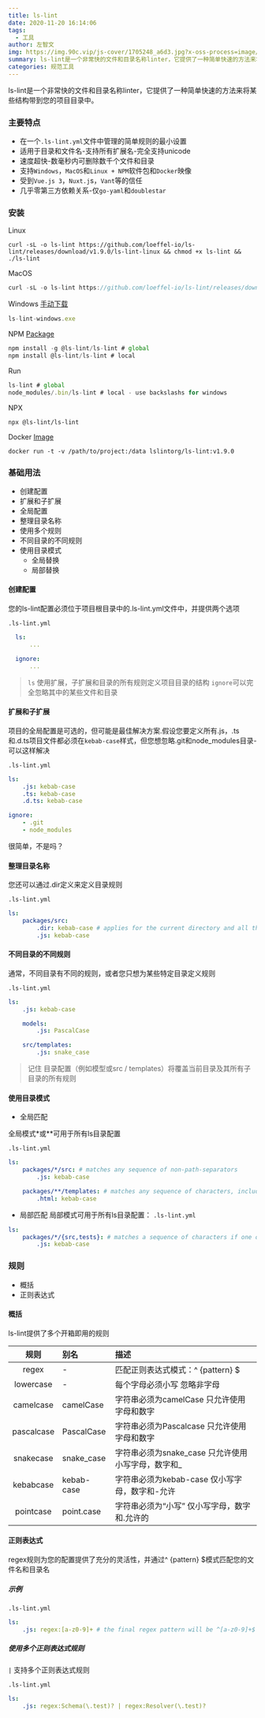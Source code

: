 ```yaml
---
title: ls-lint
date: 2020-11-20 16:14:06
tags:
  - 工具
author: 左智文
img: https://img.90c.vip/js-cover/1705248_a6d3.jpg?x-oss-process=image/format,webp
summary: ls-lint是一个非常快的文件和目录名称linter，它提供了一种简单快速的方法来将某些结构带到您的项目目录中。
categories: 规范工具
---
```


ls-lint是一个非常快的文件和目录名称linter，它提供了一种简单快速的方法来将某些结构带到您的项目目录中。

### 主要特点

- 在一个`.ls-lint.yml`文件中管理的简单规则的最小设置
- 适用于目录和文件名-支持所有扩展名-完全支持unicode
- 速度超快-数毫秒内可删除数千个文件和目录
- 支持`Windows`，`MacOS`和`Linux + NPM`软件包和`Docker`映像
- 受到`Vue.js 3`，`Nuxt.j`s，`Vant`等的信任
- 几乎零第三方依赖关系-仅`go-yaml`和`doublestar`

### 安装

Linux

```bush
curl -sL -o ls-lint https://github.com/loeffel-io/ls-lint/releases/download/v1.9.0/ls-lint-linux && chmod +x ls-lint && ./ls-lint
```

MacOS

```js
curl -sL -o ls-lint https://github.com/loeffel-io/ls-lint/releases/download/v1.9.0/ls-lint-darwin && chmod +x ls-lint && ./ls-lint
```

Windows [手动下载](https://github.com/loeffel-io/ls-lint/releases/download/v1.9.0/ls-lint-windows.exe)

```js
ls-lint-windows.exe
```

NPM [Package](https://www.npmjs.com/package/@ls-lint/ls-lint)

```js
npm install -g @ls-lint/ls-lint # global
npm install @ls-lint/ls-lint # local
```

Run

```js
ls-lint # global
node_modules/.bin/ls-lint # local - use backslashs for windows
```

NPX

```bush
npx @ls-lint/ls-lint
```

Docker [Image](https://hub.docker.com/r/lslintorg/ls-lint)

```bush
docker run -t -v /path/to/project:/data lslintorg/ls-lint:v1.9.0
```

### 基础用法

- 创建配置
- 扩展和子扩展
- 全局配置
- 整理目录名称
- 使用多个规则
- 不同目录的不同规则
- 使用目录模式
  - 全局替换
  - 局部替换

#### 创建配置

您的ls-lint配置必须位于项目根目录中的.ls-lint.yml文件中，并提供两个选项

`.ls-lint.yml`

```yml
  ls:
      ...

  ignore:
      ...
```

> `ls` 使用扩展，子扩展和目录的所有规则定义项目目录的结构 `ignore`可以完全忽略其中的某些文件和目录

#### 扩展和子扩展

项目的全局配置是可选的，但可能是最佳解决方案.假设您要定义所有.js，.ts和.d.ts项目文件都必须在`kebab-case`样式，但您想忽略.git和node_modules目录-可以这样解决

`.ls-lint.yml`

```yml
ls:
    .js: kebab-case
    .ts: kebab-case
    .d.ts: kebab-case

ignore:
    - .git
    - node_modules
```

很简单，不是吗？

#### 整理目录名称

您还可以通过.dir定义来定义目录规则

`.ls-lint.yml`

```yml
ls:
    packages/src:
        .dir: kebab-case # applies for the current directory and all their subdirectories
        .js: kebab-case
```

#### 不同目录的不同规则

通常，不同目录有不同的规则，或者您只想为某些特定目录定义规则

`.ls-lint.yml`

```yml
ls:
    .js: kebab-case

    models:
        .js: PascalCase

    src/templates:
        .js: snake_case
```

> 记住 目录配置（例如模型或src / templates）将覆盖当前目录及其所有子目录的所有规则

#### 使用目录模式

- 全局匹配

全局模式*或**可用于所有ls目录配置

`.ls-lint.yml`

```yaml
ls:
    packages/*/src: # matches any sequence of non-path-separators
        .js: kebab-case

    packages/**/templates: # matches any sequence of characters, including path separators
        .html: kebab-case
```

- 局部匹配
局部模式可用于所有ls目录配置：
`.ls-lint.yml`

```yml
ls:
    packages/*/{src,tests}: # matches a sequence of characters if one of the comma-separated alternatives matches
        .js: kebab-case
```

### 规则

- 概括
- 正则表达式

#### 概括

ls-lint提供了多个开箱即用的规则

| 规则 | 别名 | 描述 |
| :---:  |:-- |:--    |
| regex | - | 匹配正则表达式模式：^ {pattern} $|
| lowercase | - |  每个字母必须小写 忽略非字母|
| camelcase | camelCase | 字符串必须为camelCase 只允许使用字母和数字|
| pascalcase | PascalCase| 字符串必须为Pascalcase 只允许使用字母和数字|
| snakecase | snake_case| 字符串必须为snake_case 只允许使用小写字母，数字和_|
| kebabcase | kebab-case | 字符串必须为kebab-case 仅小写字母，数字和-允许|
| pointcase | point.case| 字符串必须为“小写” 仅小写字母，数字和.允许的|

#### 正则表达式

regex规则为您的配置提供了充分的灵活性，并通过^ {pattern} $模式匹配您的文件名和目录名

##### 示例

`.ls-lint.yml`

```yml
ls:
    .js: regex:[a-z0-9]+ # the final regex pattern will be ^[a-z0-9]+$
```

##### 使用多个正则表达式规则

`|` 支持多个正则表达式规则

`.ls-lint.yml`

```yml
ls:
    .js: regex:Schema(\.test)? | regex:Resolver(\.test)?
```
